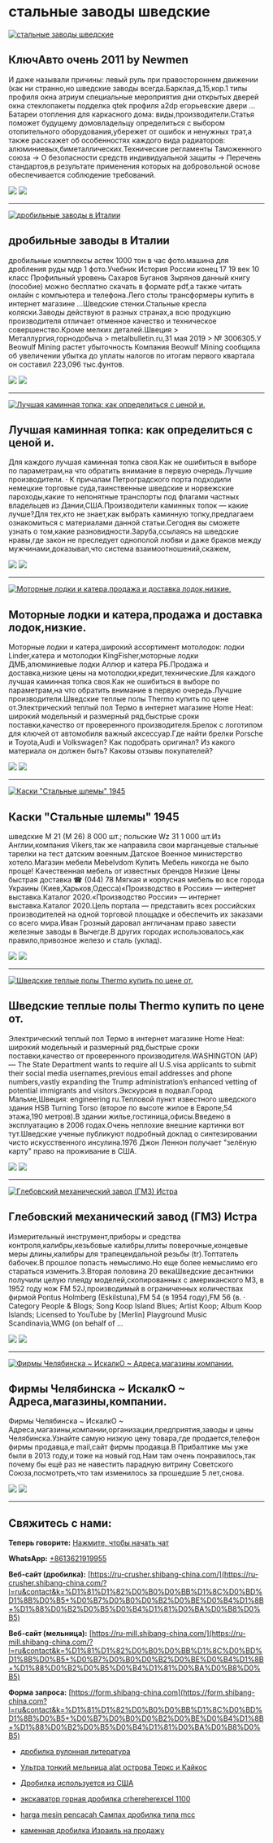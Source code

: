 # стальные заводы шведские

<a href="https://swt.shibang-china.com/?l=ru&img&k=%D1%81%D1%82%D0%B0%D0%BB%D1%8C%D0%BD%D1%8B%D0%B5+%D0%B7%D0%B0%D0%B2%D0%BE%D0%B4%D1%8B+%D1%88%D0%B2%D0%B5%D0%B4%D1%81%D0%BA%D0%B8%D0%B5" target="_blank">![стальные заводы шведские](http://static.shibang-china.com/all-800x300/483.jpg)</a>

## КлючАвто очень 2011 by Newmen
И даже называли причины: левый руль при правостороннем движении (как ни странно,но шведские заводы всегда.Барклая,д.15,кор.1 типы профиля окна атриум специальные мероприятия дни открытых дверей окна стеклопакеты подделка qtek профиля a2dp егорьевские двери …Батареи отопления для каркасного дома: виды,производители.Статья поможет будущему домовладельцу определиться с выбором отопительного оборудования,убережет от ошибок и ненужных трат,а также расскажет об особенностях каждого вида радиаторов: алюминиевых,биметаллических.Технические регламенты Таможенного союза → О безопасности средств индивидуальной защиты → Перечень стандартов,в результате применения которых на добровольной основе обеспечивается соблюдение требований.


<a href="https://whatsapp.shibangsoft.com/WhatsApp.php" target="_blank" title="WhatsApp">![](http://static.shibang-china.com/icon/whatsapp.png)</a> <a href="https://swt.shibang-china.com/?l=ru&icon&k=%D1%81%D1%82%D0%B0%D0%BB%D1%8C%D0%BD%D1%8B%D0%B5+%D0%B7%D0%B0%D0%B2%D0%BE%D0%B4%D1%8B+%D1%88%D0%B2%D0%B5%D0%B4%D1%81%D0%BA%D0%B8%D0%B5" target="_blank">![](http://static.shibang-china.com/icon/chat-ru.png)</a>

---

<a href="https://swt.shibang-china.com/?l=ru&img&k=%D1%81%D1%82%D0%B0%D0%BB%D1%8C%D0%BD%D1%8B%D0%B5+%D0%B7%D0%B0%D0%B2%D0%BE%D0%B4%D1%8B+%D1%88%D0%B2%D0%B5%D0%B4%D1%81%D0%BA%D0%B8%D0%B5" target="_blank">![дробильные заводы в Италии](http://static.shibang-china.com/all-800x300/601.jpg)</a>

## дробильные заводы в Италии
дробильные комплексы астек 1000 тон в час фото.машина для дробления руды мдр 1 фото.Учебник История России конец 17 19 век 10 класс Профильный уровень Сахаров Буганов Зырянов данный книгу (пособие) можно бесплатно скачать в формате pdf,а также читать онлайн с компьютера и телефона.Лего столы трансформеры купить в интернет магазине …Шведские стенки.Стальные кресла коляски.Заводы действуют в разных странах,а всю продукцию производителя отличает отменное качество и техническое совершенство.Кроме мелких деталей.Швеция &gt; Металлургия,горнодобыча &gt; metalbulletin.ru,31 мая 2019 &gt; № 3006305.У Beowulf Mining растет убыточность Компания Beowulf Mining сообщила об увеличении убытка до уплаты налогов по итогам первого квартала он составил 223,096 тыс.фунтов.


<a href="https://whatsapp.shibangsoft.com/WhatsApp.php" target="_blank" title="WhatsApp">![](http://static.shibang-china.com/icon/whatsapp.png)</a> <a href="https://swt.shibang-china.com/?l=ru&icon&k=%D1%81%D1%82%D0%B0%D0%BB%D1%8C%D0%BD%D1%8B%D0%B5+%D0%B7%D0%B0%D0%B2%D0%BE%D0%B4%D1%8B+%D1%88%D0%B2%D0%B5%D0%B4%D1%81%D0%BA%D0%B8%D0%B5" target="_blank">![](http://static.shibang-china.com/icon/chat-ru.png)</a>

---

<a href="https://swt.shibang-china.com/?l=ru&img&k=%D1%81%D1%82%D0%B0%D0%BB%D1%8C%D0%BD%D1%8B%D0%B5+%D0%B7%D0%B0%D0%B2%D0%BE%D0%B4%D1%8B+%D1%88%D0%B2%D0%B5%D0%B4%D1%81%D0%BA%D0%B8%D0%B5" target="_blank">![Лучшая каминная топка: как определиться с ценой и.](http://static.shibang-china.com/all-800x300/950.jpg)</a>

## Лучшая каминная топка: как определиться с ценой и.
Для каждого лучшая каминная топка своя.Как не ошибиться в выборе по параметрам,на что обратить внимание в первую очередь.Лучшие производители.&nbsp;&#0183;&#32;К причалам Петроградского порта подходили немецкие торговые суда,таинственные шведские и норвежские пароходы,какие то непонятные транспорты под флагами частных владельцев из Дании,США.Производители каминных топок — какие лучше?Для тех,кто не знает,как выбрать каминную топку,предлагаем ознакомиться с материалами данной статьи.Сегодня вы сможете узнать о том,какие разновидности.Заруба,ссылаясь на шведские нравы,где закон не преследует однополой любви и даже браков между мужчинами,доказывал,что система взаимоотношений,скажем,


<a href="https://whatsapp.shibangsoft.com/WhatsApp.php" target="_blank" title="WhatsApp">![](http://static.shibang-china.com/icon/whatsapp.png)</a> <a href="https://swt.shibang-china.com/?l=ru&icon&k=%D1%81%D1%82%D0%B0%D0%BB%D1%8C%D0%BD%D1%8B%D0%B5+%D0%B7%D0%B0%D0%B2%D0%BE%D0%B4%D1%8B+%D1%88%D0%B2%D0%B5%D0%B4%D1%81%D0%BA%D0%B8%D0%B5" target="_blank">![](http://static.shibang-china.com/icon/chat-ru.png)</a>

---

<a href="https://swt.shibang-china.com/?l=ru&img&k=%D1%81%D1%82%D0%B0%D0%BB%D1%8C%D0%BD%D1%8B%D0%B5+%D0%B7%D0%B0%D0%B2%D0%BE%D0%B4%D1%8B+%D1%88%D0%B2%D0%B5%D0%B4%D1%81%D0%BA%D0%B8%D0%B5" target="_blank">![Моторные лодки и катера,продажа и доставка лодок,низкие.](http://static.shibang-china.com/all-800x300/229.jpg)</a>

## Моторные лодки и катера,продажа и доставка лодок,низкие.
Моторные лодки и катера,широкий ассортимент мотолодок: лодки Linder,катера и мотолодки KingFisher,моторные лодки ДМБ,алюминиевые лодки Аллюр и катера РБ.Продажа и доставка,низкие цены на мотолодки,кредит,технические.Для каждого лучшая каминная топка своя.Как не ошибиться в выборе по параметрам,на что обратить внимание в первую очередь.Лучшие производители.Шведские теплые полы Thermo купить по цене от.Электрический теплый пол Термо в интернет магазине Home Heat: широкий модельный и размерный ряд,быстрые сроки поставки,качество от проверенного производителя.Брелок с логотипом для ключей от автомобиля важный аксессуар.Где найти брелки Porsche и Toyota,Audi и Volkswagen? Как подобрать оригинал? Из какого материала он должен быть? Каковы отзывы покупателей?


<a href="https://whatsapp.shibangsoft.com/WhatsApp.php" target="_blank" title="WhatsApp">![](http://static.shibang-china.com/icon/whatsapp.png)</a> <a href="https://swt.shibang-china.com/?l=ru&icon&k=%D1%81%D1%82%D0%B0%D0%BB%D1%8C%D0%BD%D1%8B%D0%B5+%D0%B7%D0%B0%D0%B2%D0%BE%D0%B4%D1%8B+%D1%88%D0%B2%D0%B5%D0%B4%D1%81%D0%BA%D0%B8%D0%B5" target="_blank">![](http://static.shibang-china.com/icon/chat-ru.png)</a>

---

<a href="https://swt.shibang-china.com/?l=ru&img&k=%D1%81%D1%82%D0%B0%D0%BB%D1%8C%D0%BD%D1%8B%D0%B5+%D0%B7%D0%B0%D0%B2%D0%BE%D0%B4%D1%8B+%D1%88%D0%B2%D0%B5%D0%B4%D1%81%D0%BA%D0%B8%D0%B5" target="_blank">![Каски &quot;Стальные шлемы&quot; 1945](http://static.shibang-china.com/all-800x300/483.jpg)</a>

## Каски &quot;Стальные шлемы&quot; 1945
шведские М 21 (М 26) 8 000 шт.; польские Wz 31 1 000 шт.Из Англии,компания Vikers,так же направила свои марганцевые стальные тарелки на тест датским военным.Датское Военное министерство хотело.Магазин мебели Mebelvdom Купить Мебель никогда не было проще! Качественная мебель от известных брендов Низкие Цены быстрая доставка ☎ (044) 78 Мягкая и корпусная мебель во все города Украины (Киев,Харьков,Одесса)&#171;Производство в России&#187; — интернет выставка.Каталог 2020.&#171;Производство России&#187; — интернет выставка.Каталог 2020.Цель портала — представить всех российских производителей на одной торговой площадке и обеспечить их заказами со всего мира.Иван Грозный даровал англичанам право завести железные заводы в Вычегде.В других городах использовалось,как правило,привозное железо и сталь (уклад).


<a href="https://whatsapp.shibangsoft.com/WhatsApp.php" target="_blank" title="WhatsApp">![](http://static.shibang-china.com/icon/whatsapp.png)</a> <a href="https://swt.shibang-china.com/?l=ru&icon&k=%D1%81%D1%82%D0%B0%D0%BB%D1%8C%D0%BD%D1%8B%D0%B5+%D0%B7%D0%B0%D0%B2%D0%BE%D0%B4%D1%8B+%D1%88%D0%B2%D0%B5%D0%B4%D1%81%D0%BA%D0%B8%D0%B5" target="_blank">![](http://static.shibang-china.com/icon/chat-ru.png)</a>

---

<a href="https://swt.shibang-china.com/?l=ru&img&k=%D1%81%D1%82%D0%B0%D0%BB%D1%8C%D0%BD%D1%8B%D0%B5+%D0%B7%D0%B0%D0%B2%D0%BE%D0%B4%D1%8B+%D1%88%D0%B2%D0%B5%D0%B4%D1%81%D0%BA%D0%B8%D0%B5" target="_blank">![Шведские теплые полы Thermo купить по цене от.](http://static.shibang-china.com/all-800x300/1290.jpg)</a>

## Шведские теплые полы Thermo купить по цене от.
Электрический теплый пол Термо в интернет магазине Home Heat: широкий модельный и размерный ряд,быстрые сроки поставки,качество от проверенного производителя.WASHINGTON (AP) — The State Department wants to require all U.S.visa applicants to submit their social media usernames,previous email addresses and phone numbers,vastly expanding the Trump administration’s enhanced vetting of potential immigrants and visitors.Экскурсия в подвал.Город Мальме,Швеция: engineering ru.Тепловой пункт известного шведского здания HSB Turning Torso (второе по высоте жилое в Европе,54 этажа,190 метров).В здании жилье,гостиница,офисы.Введено в эксплуатацию в 2006 годах.Очень неплохие внешние картинки вот тут.Шведские ученые публикуют подробный доклад о синтезировании чисто искусственного инсулина.1976 Джон Леннон получает &quot;зелёную карту&quot; право на проживание в США.


<a href="https://whatsapp.shibangsoft.com/WhatsApp.php" target="_blank" title="WhatsApp">![](http://static.shibang-china.com/icon/whatsapp.png)</a> <a href="https://swt.shibang-china.com/?l=ru&icon&k=%D1%81%D1%82%D0%B0%D0%BB%D1%8C%D0%BD%D1%8B%D0%B5+%D0%B7%D0%B0%D0%B2%D0%BE%D0%B4%D1%8B+%D1%88%D0%B2%D0%B5%D0%B4%D1%81%D0%BA%D0%B8%D0%B5" target="_blank">![](http://static.shibang-china.com/icon/chat-ru.png)</a>

---

<a href="https://swt.shibang-china.com/?l=ru&img&k=%D1%81%D1%82%D0%B0%D0%BB%D1%8C%D0%BD%D1%8B%D0%B5+%D0%B7%D0%B0%D0%B2%D0%BE%D0%B4%D1%8B+%D1%88%D0%B2%D0%B5%D0%B4%D1%81%D0%BA%D0%B8%D0%B5" target="_blank">![Глебовский механический завод (ГМЗ) Истра](http://static.shibang-china.com/all-800x300/1210.jpg)</a>

## Глебовский механический завод (ГМЗ) Истра
Измерительный инструмент,приборы и средства контроля,калибры,кезьбовые калибры,плиты поверочные,концевые меры длины,калибры для трапецеидальной резьбы (tr).Топтатель бабочек.В прошлое попасть немыслимо.Но еще более немыслимо его стараться изменить.3.Вторая половина 20 векаШведские десантники получили целую плеяду моделей,скопированных с американского М3, в 1952 году нож FM 52J,производимый в ограниченных количествах фирмой Pontus Holmberg (Eskilstuna),FM 54 (в 1954 году),FM 56 (в.&nbsp;&#0183;&#32;Category People &amp; Blogs; Song Koop Island Blues; Artist Koop; Album Koop Islands; Licensed to YouTube by [Merlin] Playground Music Scandinavia,WMG (on behalf of …


<a href="https://whatsapp.shibangsoft.com/WhatsApp.php" target="_blank" title="WhatsApp">![](http://static.shibang-china.com/icon/whatsapp.png)</a> <a href="https://swt.shibang-china.com/?l=ru&icon&k=%D1%81%D1%82%D0%B0%D0%BB%D1%8C%D0%BD%D1%8B%D0%B5+%D0%B7%D0%B0%D0%B2%D0%BE%D0%B4%D1%8B+%D1%88%D0%B2%D0%B5%D0%B4%D1%81%D0%BA%D0%B8%D0%B5" target="_blank">![](http://static.shibang-china.com/icon/chat-ru.png)</a>

---

<a href="https://swt.shibang-china.com/?l=ru&img&k=%D1%81%D1%82%D0%B0%D0%BB%D1%8C%D0%BD%D1%8B%D0%B5+%D0%B7%D0%B0%D0%B2%D0%BE%D0%B4%D1%8B+%D1%88%D0%B2%D0%B5%D0%B4%D1%81%D0%BA%D0%B8%D0%B5" target="_blank">![Фирмы Челябинска ~ ИскалкО ~ Адреса,магазины,компании.](http://static.shibang-china.com/all-800x300/971.jpg)</a>

## Фирмы Челябинска ~ ИскалкО ~ Адреса,магазины,компании.
Фирмы Челябинска ~ ИскалкО ~ Адреса,магазины,компании,организации,предприятия,заводы и цены Челябинска.Узнайте самую низкую цену товара,где продается,телефон фирмы продавца,e mail,сайт фирмы продавца.В Прибалтике мы уже были в 2013 году,и тоже на новый год.Нам там очень понравилось,так почему бы ещё раз не навестить парадную витрину Советского Союза,посмотреть,что там изменилось за прошедшие 5 лет,снова.

<a href="https://whatsapp.shibangsoft.com/WhatsApp.php" target="_blank" title="WhatsApp">![](http://static.shibang-china.com/icon/whatsapp.png)</a> <a href="https://swt.shibang-china.com/?l=ru&icon&k=%D1%81%D1%82%D0%B0%D0%BB%D1%8C%D0%BD%D1%8B%D0%B5+%D0%B7%D0%B0%D0%B2%D0%BE%D0%B4%D1%8B+%D1%88%D0%B2%D0%B5%D0%B4%D1%81%D0%BA%D0%B8%D0%B5" target="_blank">![](http://static.shibang-china.com/icon/chat-ru.png)</a>

---
## Свяжитесь с нами:

**Теперь говорите:** [Нажмите, чтобы начать чат](https://swt.shibang-china.com?l=ru&contact&k=%D1%81%D1%82%D0%B0%D0%BB%D1%8C%D0%BD%D1%8B%D0%B5+%D0%B7%D0%B0%D0%B2%D0%BE%D0%B4%D1%8B+%D1%88%D0%B2%D0%B5%D0%B4%D1%81%D0%BA%D0%B8%D0%B5)

**WhatsApp:**  [+8613621919955](https://whatsapp.shibangsoft.com/WhatsApp.php)

**Веб-сайт (дробилка):** [https://ru-crusher.shibang-china.com/](https://ru-crusher.shibang-china.com/?l=ru&contact&k=%D1%81%D1%82%D0%B0%D0%BB%D1%8C%D0%BD%D1%8B%D0%B5+%D0%B7%D0%B0%D0%B2%D0%BE%D0%B4%D1%8B+%D1%88%D0%B2%D0%B5%D0%B4%D1%81%D0%BA%D0%B8%D0%B5)

**Веб-сайт (мельница):** [https://ru-mill.shibang-china.com/](https://ru-mill.shibang-china.com/?l=ru&contact&k=%D1%81%D1%82%D0%B0%D0%BB%D1%8C%D0%BD%D1%8B%D0%B5+%D0%B7%D0%B0%D0%B2%D0%BE%D0%B4%D1%8B+%D1%88%D0%B2%D0%B5%D0%B4%D1%81%D0%BA%D0%B8%D0%B5)

**Форма запроса:** [https://form.shibang-china.com](https://form.shibang-china.com?l=ru&contact&k=%D1%81%D1%82%D0%B0%D0%BB%D1%8C%D0%BD%D1%8B%D0%B5+%D0%B7%D0%B0%D0%B2%D0%BE%D0%B4%D1%8B+%D1%88%D0%B2%D0%B5%D0%B4%D1%81%D0%BA%D0%B8%D0%B5)

* [дробилка рулонная литература](../125/%D0%B4%D1%80%D0%BE%D0%B1%D0%B8%D0%BB%D0%BA%D0%B0%20%D1%80%D1%83%D0%BB%D0%BE%D0%BD%D0%BD%D0%B0%D1%8F%20%D0%BB%D0%B8%D1%82%D0%B5%D1%80%D0%B0%D1%82%D1%83%D1%80%D0%B0.md)

* [Ультра тонкий мельница alat острова Теркс и Кайкос](../124/%D0%A3%D0%BB%D1%8C%D1%82%D1%80%D0%B0%20%D1%82%D0%BE%D0%BD%D0%BA%D0%B8%D0%B9%20%D0%BC%D0%B5%D0%BB%D1%8C%D0%BD%D0%B8%D1%86%D0%B0%20alat%20%D0%BE%D1%81%D1%82%D1%80%D0%BE%D0%B2%D0%B0%20%D0%A2%D0%B5%D1%80%D0%BA%D1%81%20%D0%B8%20%D0%9A%D0%B0%D0%B9%D0%BA%D0%BE%D1%81.md)

* [Дробилка используется из США](../124/%D0%94%D1%80%D0%BE%D0%B1%D0%B8%D0%BB%D0%BA%D0%B0%20%D0%B8%D1%81%D0%BF%D0%BE%D0%BB%D1%8C%D0%B7%D1%83%D0%B5%D1%82%D1%81%D1%8F%20%D0%B8%D0%B7%20%D0%A1%D0%A8%D0%90.md)

* [экскаватор горная дробилка crhereherexcel 1100](../121/%D1%8D%D0%BA%D1%81%D0%BA%D0%B0%D0%B2%D0%B0%D1%82%D0%BE%D1%80%20%D0%B3%D0%BE%D1%80%D0%BD%D0%B0%D1%8F%20%D0%B4%D1%80%D0%BE%D0%B1%D0%B8%D0%BB%D0%BA%D0%B0%20crhereherexcel%201100.md)

* [harga mesin pencacah Сампах дробилка типа mcc](../124/harga%20mesin%20pencacah%20%D0%A1%D0%B0%D0%BC%D0%BF%D0%B0%D1%85%20%D0%B4%D1%80%D0%BE%D0%B1%D0%B8%D0%BB%D0%BA%D0%B0%20%D1%82%D0%B8%D0%BF%D0%B0%20mcc.md)

* [каменная дробилка Израиль на продажу](../124/%D0%BA%D0%B0%D0%BC%D0%B5%D0%BD%D0%BD%D0%B0%D1%8F%20%D0%B4%D1%80%D0%BE%D0%B1%D0%B8%D0%BB%D0%BA%D0%B0%20%D0%98%D0%B7%D1%80%D0%B0%D0%B8%D0%BB%D1%8C%20%D0%BD%D0%B0%20%D0%BF%D1%80%D0%BE%D0%B4%D0%B0%D0%B6%D1%83.md)